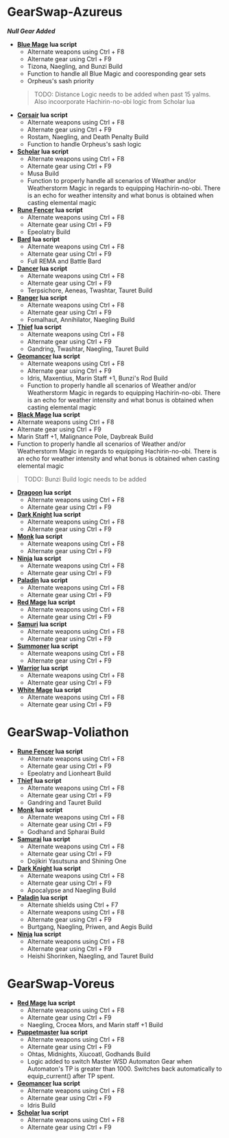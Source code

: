 # GearSwap-Azureus
  ***Null Gear Added***
- **[Blue Mage](https://github.com/voliathon/FFXI/blob/main/GearSwap-Azureus/blu.lua) lua script**
   - Alternate weapons using Ctrl + F8 
   - Alternate gear using Ctrl + F9
   - Tizona, Naegling, and Bunzi Build
   - Function to handle all Blue Magic and cooresponding gear sets
   - Orpheus's sash priority
  > TODO: Distance Logic needs to be added when past 15 yalms. 
  > Also incoorporate Hachirin-no-obi logic from Scholar lua
- **[Corsair](https://github.com/voliathon/FFXI/blob/main/GearSwap-Azureus/cor.lua) lua script**
   - Alternate weapons using Ctrl + F8 
   - Alternate gear using Ctrl + F9
   - Rostam, Naegling, and Death Penalty Build
   - Function to handle Orpheus's sash logic
- **[Scholar](https://github.com/voliathon/FFXI/blob/main/GearSwap-Azureus/sch.lua) lua script**
   - Alternate weapons using Ctrl + F8 
   - Alternate gear using Ctrl + F9
   - Musa Build
   - Function to properly handle all scenarios of Weather and/or Weatherstorm Magic in regards to equipping Hachirin-no-obi. There is an echo for weather intensity and what bonus is obtained when casting elemental magic
- **[Rune Fencer](https://github.com/voliathon/FFXI/blob/main/GearSwap-Azureus/run.lua) lua script**
   - Alternate weapons using Ctrl + F8 
   - Alternate gear using Ctrl + F9
   - Epeolatry Build
- **[Bard](https://github.com/voliathon/FFXI/blob/main/GearSwap-Azureus/brd.lua) lua script**
   - Alternate weapons using Ctrl + F8 
   - Alternate gear using Ctrl + F9
   - Full REMA and Battle Bard
- **[Dancer](https://github.com/voliathon/FFXI/blob/main/GearSwap-Azureus/dnc.lua) lua script**
   - Alternate weapons using Ctrl + F8 
   - Alternate gear using Ctrl + F9
   - Terpsichore, Aeneas, Twashtar, Tauret Build
- **[Ranger](https://github.com/voliathon/FFXI/blob/main/GearSwap-Azureus/rng.lua) lua script**
   - Alternate weapons using Ctrl + F8 
   - Alternate gear using Ctrl + F9
   - Fomalhaut, Annihilator, Naegling Build
- **[Thief](https://github.com/voliathon/FFXI/blob/main/GearSwap-Azureus/thf.lua) lua script**
   - Alternate weapons using Ctrl + F8 
   - Alternate gear using Ctrl + F9
   - Gandring, Twashtar, Naegling, Tauret Build  
 - **[Geomancer](https://github.com/voliathon/FFXI/blob/main/GearSwap-Azureus/geo.lua) lua script**
   - Alternate weapons using Ctrl + F8 
   - Alternate gear using Ctrl + F9
   - Idris, Maxentius, Marin Staff +1, Bunzi's Rod Build
   - Function to properly handle all scenarios of Weather and/or Weatherstorm Magic in regards to equipping Hachirin-no-obi. There is an echo for weather intensity and what bonus is obtained when casting elemental magic       
  - **[Black Mage](https://github.com/voliathon/FFXI/blob/main/GearSwap-Azureus/blm.lua) lua script**
   - Alternate weapons using Ctrl + F8 
   - Alternate gear using Ctrl + F9
   - Marin Staff +1, Malignance Pole, Daybreak Build
   - Function to properly handle all scenarios of Weather and/or Weatherstorm Magic in regards to equipping Hachirin-no-obi. There is an echo for weather intensity and what bonus is obtained when casting elemental magic   
 > TODO: Bunzi Build logic needs to be added 
- **[Dragoon](https://github.com/voliathon/FFXI/blob/main/GearSwap-Azureus/drg.lua) lua script**
   - Alternate weapons using Ctrl + F8 
   - Alternate gear using Ctrl + F9
- **[Dark Knight](https://github.com/voliathon/FFXI/blob/main/GearSwap-Azureus/drk.lua) lua script**
   - Alternate weapons using Ctrl + F8 
   - Alternate gear using Ctrl + F9
- **[Monk](https://github.com/voliathon/FFXI/blob/main/GearSwap-Azureus/mnk.lua) lua script**
   - Alternate weapons using Ctrl + F8 
   - Alternate gear using Ctrl + F9
- **[Ninja](https://github.com/voliathon/FFXI/blob/main/GearSwap-Azureus/nin.lua) lua script**
   - Alternate weapons using Ctrl + F8 
   - Alternate gear using Ctrl + F9
- **[Paladin](https://github.com/voliathon/FFXI/blob/main/GearSwap-Azureus/pld.lua) lua script**
   - Alternate weapons using Ctrl + F8 
   - Alternate gear using Ctrl + F9
- **[Red Mage](https://github.com/voliathon/FFXI/blob/main/GearSwap-Azureus/rdm.lua) lua script**
   - Alternate weapons using Ctrl + F8 
   - Alternate gear using Ctrl + F9
- **[Samuri](https://github.com/voliathon/FFXI/blob/main/GearSwap-Azureus/sam.lua) lua script**
   - Alternate weapons using Ctrl + F8 
   - Alternate gear using Ctrl + F9
- **[Summoner](https://github.com/voliathon/FFXI/blob/main/GearSwap-Azureus/smn.lua) lua script**
   - Alternate weapons using Ctrl + F8 
   - Alternate gear using Ctrl + F9
- **[Warrior](https://github.com/voliathon/FFXI/blob/main/GearSwap-Azureus/war.lua) lua script**
   - Alternate weapons using Ctrl + F8 
   - Alternate gear using Ctrl + F9
- **[White Mage](https://github.com/voliathon/FFXI/blob/main/GearSwap-Azureus/whm.lua) lua script**
   - Alternate weapons using Ctrl + F8 
   - Alternate gear using Ctrl + F9



# GearSwap-Voliathon
- **[Rune Fencer](https://github.com/voliathon/FFXI/blob/main/GearSwap-Voliathon/run.lua) lua script**
  - Alternate weapons using Ctrl + F8
  - Alternate gear using Ctrl + F9
  - Epeolatry and Lionheart Build
- **[Thief](https://github.com/voliathon/FFXI/blob/main/GearSwap-Voliathon/thf.lua) lua script**
  - Alternate weapons using Ctrl + F8 
  - Alternate gear using Ctrl + F9
  - Gandring and Tauret Build
- **[Monk](https://github.com/voliathon/FFXI/blob/main/GearSwap-Voliathon/mnk.lua) lua script**
  - Alternate weapons using Ctrl + F8 
  - Alternate gear using Ctrl + F9
  - Godhand and Spharai Build
- **[Samurai](https://github.com/voliathon/FFXI/blob/main/GearSwap-Voliathon/sam.lua) lua script**
  - Alternate weapons using Ctrl + F8 
  - Alternate gear using Ctrl + F9
  - Dojikiri Yasutsuna and Shining One
- **[Dark Knight](https://github.com/voliathon/FFXI/blob/main/GearSwap-Voliathon/drk.lua) lua script**
  - Alternate weapons using Ctrl + F8 
  - Alternate gear using Ctrl + F9
  - Apocalypse and Naegling Build
- **[Paladin](https://github.com/voliathon/FFXI/blob/main/GearSwap-Voliathon/pld.lua) lua script**
  - Alternate shields using Ctrl + F7
  - Alternate weapons using Ctrl + F8 
  - Alternate gear using Ctrl + F9
  - Burtgang, Naegling, Priwen, and Aegis Build
- **[Ninja](https://github.com/voliathon/FFXI/blob/main/GearSwap-Voliathon/nin.lua) lua script**
  - Alternate weapons using Ctrl + F8 
  - Alternate gear using Ctrl + F9
  - Heishi Shorinken, Naegling, and Tauret Build



# GearSwap-Voreus
- **[Red Mage](https://github.com/voliathon/FFXI/blob/main/GearSwap-Voreus/rdm.lua) lua script**
  - Alternate weapons using Ctrl + F8
  - Alternate gear using Ctrl + F9
  - Naegling, Crocea Mors, and Marin staff +1 Build
- **[Puppetmaster](https://github.com/voliathon/FFXI/blob/main/GearSwap-Voreus/pup.lua) lua script**
  - Alternate weapons using Ctrl + F8
  - Alternate gear using Ctrl + F9
  - Ohtas, Midnights, Xiucoatl, Godhands Build
  - Logic added to switch Master WSD Automaton Gear when Automaton's TP is greater than 1000. Switches back automatically to equip_current() after TP spent.
- **[Geomancer](https://github.com/voliathon/FFXI/blob/main/GearSwap-Voreus/geo.lua) lua script**
  - Alternate weapons using Ctrl + F8
  - Alternate gear using Ctrl + F9
  - Idris Build
- **[Scholar](https://github.com/voliathon/FFXI/blob/main/GearSwap-Voreus/sch.lua) lua script**
  - Alternate weapons using Ctrl + F8
  - Alternate gear using Ctrl + F9


